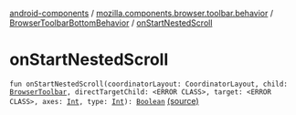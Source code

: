 [android-components](../../index.md) / [mozilla.components.browser.toolbar.behavior](../index.md) / [BrowserToolbarBottomBehavior](index.md) / [onStartNestedScroll](./on-start-nested-scroll.md)

# onStartNestedScroll

`fun onStartNestedScroll(coordinatorLayout: CoordinatorLayout, child: `[`BrowserToolbar`](../../mozilla.components.browser.toolbar/-browser-toolbar/index.md)`, directTargetChild: <ERROR CLASS>, target: <ERROR CLASS>, axes: `[`Int`](https://kotlinlang.org/api/latest/jvm/stdlib/kotlin/-int/index.html)`, type: `[`Int`](https://kotlinlang.org/api/latest/jvm/stdlib/kotlin/-int/index.html)`): `[`Boolean`](https://kotlinlang.org/api/latest/jvm/stdlib/kotlin/-boolean/index.html) [(source)](https://github.com/mozilla-mobile/android-components/blob/master/components/browser/toolbar/src/main/java/mozilla/components/browser/toolbar/behavior/BrowserToolbarBottomBehavior.kt#L70)